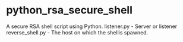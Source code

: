 # python_rsa_secure_shell
A secure RSA shell script using Python.
listener.py - Server or listener
reverse_shell.py - The host on which the shellis spawned.
